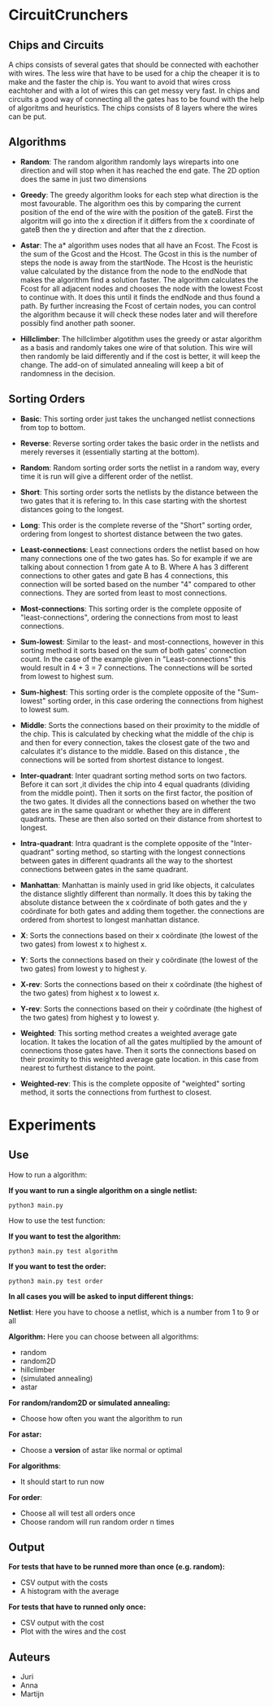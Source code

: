 # CircuitCrunchers

## Chips and Circuits

A chips consists of several gates that should be connected with eachother with wires. The less wire that have to be 
used for a chip the cheaper it is to make and the faster the chip is. You want to avoid that wires cross eachtoher 
and with a lot of wires this can get messy very fast. In chips and circuits a good way of connecting all the gates 
has to be found with the help of algoritms and heuristics. The chips consists of 8 layers where the wires can be put. 

## Algorithms ##
- **Random**: The random algorithm randomly lays wireparts into one direction and will stop when it has reached the end gate. The 2D option does the same in just two dimensions

- **Greedy**: The greedy algorithm looks for each step what direction is the most favourable. The algorithm oes this by comparing the current position of the end of the wire with the position of the gateB. First the algoritm will go into the x direction if it differs from the x coordinate of gateB then the y direction and after that the z direction.


- **Astar**: The a* algorithm uses nodes that all have an Fcost. The Fcost is the sum of the Gcost and the Hcost. The Gcost in this is the number of steps the node is away from the startNode. The Hcost is the heuristic value calculated by the distance from the node to the endNode that makes the algorithm find a solution faster. The algorithm calculates the Fcost for all adjacent nodes and chooses the node with the lowest Fcost to continue with. It does this until it finds the endNode and thus found a path. By further increasing the Fcost of certain nodes, you can control the algorithm because it will check these nodes later and will therefore possibly find another path sooner.

- **Hillclimber**: The hillclimber algotithm uses the greedy or astar algorithm as a basis and randomly takes one wire of that solution. This wire will then randomly be laid differently and if the cost is better, it will keep the change. The add-on of simulated annealing will keep a bit of randomness in the decision.

## Sorting Orders ##
- **Basic**: This sorting order just takes the unchanged netlist connections from top to bottom.

- **Reverse**: Reverse sorting order takes the basic order in the netlists and merely reverses it (essentially starting at the bottom).

- **Random**: Random sorting order sorts the netlist in a random way, every time it is run will give a different order of the netlist.

- **Short**: This sorting order sorts the netlists by the distance between the two gates that it is refering to. In this case starting with the shortest distances going to the longest.

- **Long**: This order is the complete reverse of the "Short" sorting order, ordering from longest to shortest distance between the two gates.

- **Least-connections**: Least connections orders the netlist based on how many connections one of the two gates has. So for example if we are talking about connection 1 from gate A to B. Where A has 3 different connections to other gates and gate B has 4 connections, this connection will be sorted based on the number "4" compared to other connections. They are sorted from least to most connections.

- **Most-connections**: This sorting order is the complete opposite of "least-connections", ordering the connections from most to least connections.

- **Sum-lowest**: Similar to the least- and most-connections, however in this sorting method it sorts based on the sum of both gates' connection count. In the case of the example given in "Least-connections" this would result in 4 + 3 = 7 connections. The connections will be sorted from lowest to highest sum.

- **Sum-highest**: This sorting order is the complete opposite of the "Sum-lowest" sorting order, in this case ordering the connections from highest to lowest sum.

- **Middle**: Sorts the connections based on their proximity to the middle of the chip. This is calculated by checking what the middle of the chip is and then for every connection, takes the closest gate of the two and calculates it's distance to the middle. Based on this distance , the connections will be sorted from shortest distance to longest.

- **Inter-quadrant**: Inter quadrant sorting method sorts on two factors. Before it can sort ,it divides the chip into 4 equal quadrants (dividing from the middle point). Then it sorts on the first factor, the position of the two gates. It divides all the connections based on whether the two gates are in the same quadrant or whether they are in different quadrants. These are then also sorted on their distance from shortest to longest.

- **Intra-quadrant**: Intra quadrant is the complete opposite of the "Inter-quadrant" sorting method, so starting with the longest connections between gates in different quadrants all the way to the shortest connections between gates in the same quadrant.

- **Manhattan**: Manhattan is mainly used in grid like objects, it calculates the distance slightly different than normally. It does this by taking the absolute distance between the x coördinate of both gates and the y coördinate for both gates and adding them together. the connections are ordered from shortest to longest manhattan distance.

- **X**: Sorts the connections based on their x coördinate (the lowest of the two gates) from lowest x to highest x.

- **Y**: Sorts the connections based on their y coördinate (the lowest of the two gates) from lowest y to highest y.

- **X-rev**: Sorts the connections based on their x coördinate (the highest of the two gates) from highest x to lowest x.

- **Y-rev**: Sorts the connections based on their y coördinate (the highest of the two gates) from highest y to lowest y.

- **Weighted**: This sorting method creates a weighted average gate location. It takes the location of all the gates multiplied by the amount of connections those gates have. Then it sorts the connections based on their proximity to this weighted average gate location. in this case from nearest to furthest distance to the point.

- **Weighted-rev**: This is the complete opposite of "weighted" sorting method, it sorts the connections from furthest to closest.


# Experiments

## Use
How to run a algorithm:

**If you want to run a single algorithm on a single netlist:**

```shell
python3 main.py
```

How to use the test function:
 
**If you want to test the algorithm:**
```shell
python3 main.py test algorithm
```

**If you want to test the order:**
```shell
python3 main.py test order
```

**In all cases you will be asked to input different things:**

**Netlist**: Here you have to choose a netlist, which is a number from 1 to 9 or all

**Algorithm:** Here you can choose between all algorithms:

- random
- random2D
- hillclimber
- (simulated annealing)
- astar

**For random/random2D or simulated annealing:** 
- Choose how often you want the algorithm to run

**For astar:** 
- Choose a **version** of astar like normal or optimal

**For algorithms**:
- It should start to run now

**For order**:
- Choose all will test all orders once
- Choose random will run random order n times 


## Output
**For tests that have to be runned more than once (e.g. random):**

- CSV output with the costs
- A histogram with the average 

**For tests that have to runned only once:**

- CSV output with the cost 
- Plot with the wires and the cost

## Auteurs

- Juri
- Anna
- Martijn

